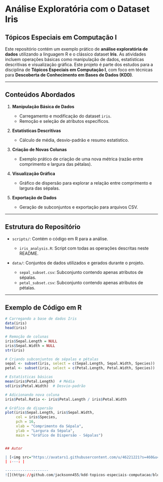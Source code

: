 # **Análise Exploratória com o Dataset Iris**

## **Tópicos Especiais em Computação I**

Este repositório contém um exemplo prático de **análise exploratória de dados** utilizando a linguagem R e o clássico dataset **Iris**. As atividades incluem operações básicas como manipulação de dados, estatísticas descritivas e visualização gráfica. Este projeto é parte dos estudos para a disciplina de **Tópicos Especiais em Computação I**, com foco em técnicas para **Descoberta de Conhecimento em Bases de Dados (KDD)**.

---

## **Conteúdos Abordados**

1. **Manipulação Básica de Dados**
   - Carregamento e modificação do dataset `iris`.
   - Remoção e seleção de atributos específicos.

2. **Estatísticas Descritivas**
   - Cálculo de média, desvio-padrão e resumo estatístico.

3. **Criação de Novas Colunas**
   - Exemplo prático de criação de uma nova métrica (razão entre comprimento e largura das pétalas).

4. **Visualização Gráfica**
   - Gráfico de dispersão para explorar a relação entre comprimento e largura das sépalas.

5. **Exportação de Dados**
   - Geração de subconjuntos e exportação para arquivos CSV.

---

## **Estrutura do Repositório**

- `scripts/`: Contém o código em R para a análise.
  - `iris_analysis.R`: Script com todas as operações descritas neste README.

- `data/`: Conjuntos de dados utilizados e gerados durante o projeto.
  - `sepal_subset.csv`: Subconjunto contendo apenas atributos de sépalas.
  - `petal_subset.csv`: Subconjunto contendo apenas atributos de pétalas.

---

## **Exemplo de Código em R**

```r
# Carregando a base de dados Iris
data(iris)
head(iris)

# Remoção de colunas
iris$Sepal.Length = NULL
iris$Sepal.Width = NULL
str(iris)

# Criando subconjuntos de sépalas e pétalas
sepal <- subset(iris, select = c(Sepal.Length, Sepal.Width, Species))
petal <- subset(iris, select = c(Petal.Length, Petal.Width, Species))

# Estatísticas básicas
mean(iris$Petal.Length)  # Média
sd(iris$Petal.Width)  # Desvio-padrão

# Adicionando nova coluna
iris$Petal.Ratio <- iris$Petal.Length / iris$Petal.Width

# Gráfico de dispersão
plot(iris$Sepal.Length, iris$Sepal.Width,
     col = iris$Species,
     pch = 16,
     xlab = "Comprimento da Sépala",
     ylab = "Largura da Sépala",
     main = "Gráfico de Dispersão - Sépalas")


## Autor

| [<img src="https://avatars1.githubusercontent.com/u/46221221?s=460&u=0d161e390cdad66e925f3d52cece6c3e65a23eb2&v=4" width=115><br><sub>@jacksonn455</sub>](https://github.com/jacksonn455) |
| :---: |

--------------------
![](https://github.com/jacksonn455/kdd-topicos-especiais-computacao/blob/main/results/distribuicoes_verde_suave.png)
